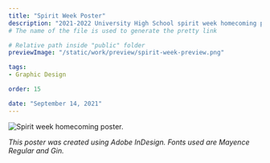 ```yaml
---
title: "Spirit Week Poster"
description: "2021-2022 University High School spirit week homecoming poster."
# The name of the file is used to generate the pretty link

# Relative path inside "public" folder
previewImage: "/static/work/preview/spirit-week-preview.png"

tags:
- Graphic Design

order: 15

date: "September 14, 2021"
---
```


![Spirit week homecoming poster.](/static/work/spirit-week-poster/Chen_Brendan_SpiritWeek.png)

*This poster was created using Adobe InDesign. Fonts used are Mayence Regular and Gin.*